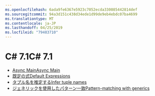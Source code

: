 ```yaml
---
ms.openlocfilehash: 6ada9fe6367e5923c7052ecda330085442814def
ms.sourcegitcommit: 94a3d151c438d34ede1d99de9eb4ebdc07ba4699
ms.translationtype: MT
ms.contentlocale: ja-JP
ms.lasthandoff: 04/25/2019
ms.locfileid: "79483710"
---
```


# <a name="c-71"></a><span data-ttu-id="f54a0-101">C# 7.1</span><span class="sxs-lookup"><span data-stu-id="f54a0-101">C# 7.1</span></span>

- [<span data-ttu-id="f54a0-102">Async Main</span><span class="sxs-lookup"><span data-stu-id="f54a0-102">Async Main</span></span>](https://github.com/dotnet/csharplang/blob/master/proposals/csharp-7.1/async-main.md)
- [<span data-ttu-id="f54a0-103">既定の式</span><span class="sxs-lookup"><span data-stu-id="f54a0-103">Default Expressions</span></span>](https://github.com/dotnet/csharplang/blob/master/proposals/csharp-7.1/target-typed-default.md)
- [<span data-ttu-id="f54a0-104">タプル名を推定する</span><span class="sxs-lookup"><span data-stu-id="f54a0-104">Infer tuple names</span></span>](https://github.com/dotnet/csharplang/blob/master/proposals/csharp-7.1/infer-tuple-names.md)
- [<span data-ttu-id="f54a0-105">ジェネリックを使用したパターン一致</span><span class="sxs-lookup"><span data-stu-id="f54a0-105">Pattern-matching with generics</span></span>](https://github.com/dotnet/csharplang/blob/master/proposals/csharp-7.1/generics-pattern-match.md)

